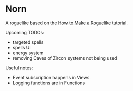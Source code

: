 # Norn

A roguelike based on the  [How to Make a Roguelike](https://hexworks.org/posts/tutorials/2018/11/04/how-to-make-a-roguelike.html)
tutorial.

Upcoming TODOs:
* targeted spells
* spells UI
* energy system
* removing Caves of Zircon systems not being used

Useful notes:
* Event subscription happens in Views
* Logging functions are in Functions